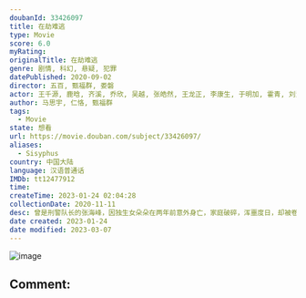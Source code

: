 ```yaml
---
doubanId: 33426097
title: 在劫难逃
type: Movie
score: 6.0
myRating: 
originalTitle: 在劫难逃
genre: 剧情, 科幻, 悬疑, 犯罪
datePublished: 2020-09-02
director: 五百, 甄福群, 娄磐
actor: 王千源, 鹿晗, 齐溪, 乔欣, 吴越, 张皓然, 王龙正, 李康生, 于明加, 霍青, 刘洁, 李庆誉, 邢瀚卿, 施羽, 吴国华, 赵岩松, 王峥, 韩明霖, 孙振鹏, 池源, 马晨焱, 俞芊芊, 韩东, 甘璐铭
author: 马思宇, 仁恪, 甄福群
tags:
  - Movie
state: 想看
url: https://movie.douban.com/subject/33426097/
aliases:
  - Sisyphus
country: 中国大陆
language: 汉语普通话
IMDb: tt12477912
time: 
createTime: 2023-01-24 02:04:28
collectionDate: 2020-11-11
desc: 曾是刑警队长的张海峰，因独生女朵朵在两年前意外身亡，家庭破碎，浑噩度日，却被卷入一起连环杀人案中，而这个案件似乎与朵朵当年的意外密切相关。迎接他的，不仅是复杂莫测的凶案真相，还有层层叠叠的时光陷阱.....
date created: 2023-01-24
date modified: 2023-03-07
---
```


![image](p2618622168.jpg)

Comment:
---
